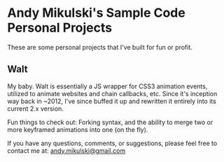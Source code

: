 Andy Mikulski's Sample Code
Personal Projects
============

These are some personal projects that I've built for fun or profit.


## Walt

My baby. Walt is essentially a JS wrapper for CSS3 animation events, utilized to animate websites and chain callbacks, etc. Since it's inception way back in ~2012, I've since buffed it up and rewritten it entirely into its current 2.x version.

Fun things to check out: Forking syntax, and the ability to merge two or more keyframed animations into one (on the fly).



If you have any questions, comments, or suggestions, please feel free to contact me at:
[andy.mikulski@gmail.com](andy.mikulski@gmail.com)